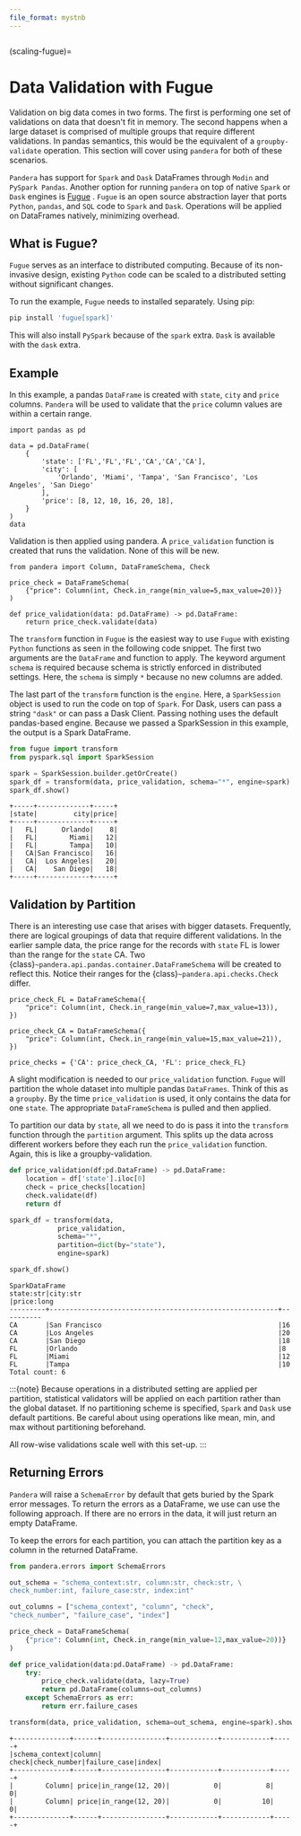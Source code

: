 ```yaml
---
file_format: mystnb
---
```


```{currentmodule} pandera
```

(scaling-fugue)=

# Data Validation with Fugue

Validation on big data comes in two forms. The first is performing one set of
validations on data that doesn't fit in memory. The second happens when a large dataset
is comprised of multiple groups that require different validations. In pandas semantics,
this would be the equivalent of a `groupby-validate` operation. This section will cover
using `pandera` for both of these scenarios.

`Pandera` has support for `Spark` and `Dask` DataFrames through `Modin` and
`PySpark Pandas`. Another option for running `pandera`  on top of native `Spark`
or `Dask` engines is [Fugue](https://github.com/fugue-project/fugue/) . `Fugue` is
an open source abstraction layer that ports `Python`, `pandas`, and `SQL` code to
`Spark` and `Dask`. Operations will be applied on DataFrames natively, minimizing
overhead.

## What is Fugue?

`Fugue` serves as an interface to distributed computing. Because of its non-invasive design,
existing `Python` code can be scaled to a distributed setting without significant changes.

To run the example, `Fugue` needs to installed separately. Using pip:

```bash
pip install 'fugue[spark]'
```

This will also install `PySpark` because of the `spark` extra. `Dask` is available
with the `dask` extra.

## Example

In this example, a pandas `DataFrame` is created with `state`, `city` and `price`
columns. `Pandera` will be used to validate that the `price` column values are within
a certain range.

```{code-cell} python
import pandas as pd

data = pd.DataFrame(
    {
        'state': ['FL','FL','FL','CA','CA','CA'],
        'city': [
            'Orlando', 'Miami', 'Tampa', 'San Francisco', 'Los Angeles', 'San Diego'
        ],
        'price': [8, 12, 10, 16, 20, 18],
    }
)
data
```

Validation is then applied using pandera. A `price_validation` function is
created that runs the validation. None of this will be new.

```{code-cell} python
from pandera import Column, DataFrameSchema, Check

price_check = DataFrameSchema(
    {"price": Column(int, Check.in_range(min_value=5,max_value=20))}
)

def price_validation(data: pd.DataFrame) -> pd.DataFrame:
    return price_check.validate(data)
```

The `transform` function in `Fugue` is the easiest way to use `Fugue` with existing `Python`
functions as seen in the following code snippet. The first two arguments are the `DataFrame` and
function to apply. The keyword argument `schema` is required because schema is strictly enforced
in distributed settings. Here, the `schema` is simply `*` because no new columns are added.

The last part of the `transform` function is the `engine`. Here, a `SparkSession` object
is used to run the code on top of `Spark`. For Dask, users can pass a string `"dask"` or
can pass a Dask Client. Passing nothing uses the default pandas-based engine. Because we
passed a SparkSession in this example, the output is a Spark DataFrame.

```python
from fugue import transform
from pyspark.sql import SparkSession

spark = SparkSession.builder.getOrCreate()
spark_df = transform(data, price_validation, schema="*", engine=spark)
spark_df.show()
```

```
+-----+-------------+-----+
|state|         city|price|
+-----+-------------+-----+
|   FL|      Orlando|    8|
|   FL|        Miami|   12|
|   FL|        Tampa|   10|
|   CA|San Francisco|   16|
|   CA|  Los Angeles|   20|
|   CA|    San Diego|   18|
+-----+-------------+-----+
```

## Validation by Partition

There is an interesting use case that arises with bigger datasets. Frequently, there are logical
groupings of data that require different validations. In the earlier sample data, the
price range for the records with `state` FL is lower than the range for the `state` CA.
Two {class}`~pandera.api.pandas.container.DataFrameSchema` will be created to reflect this. Notice their ranges
for the {class}`~pandera.api.checks.Check` differ.

```{code-cell} python
price_check_FL = DataFrameSchema({
    "price": Column(int, Check.in_range(min_value=7,max_value=13)),
})

price_check_CA = DataFrameSchema({
    "price": Column(int, Check.in_range(min_value=15,max_value=21)),
})

price_checks = {'CA': price_check_CA, 'FL': price_check_FL}
```

A slight modification is needed to our `price_validation` function. `Fugue` will partition
the whole dataset into multiple pandas `DataFrames`. Think of this as a `groupby`. By the
time `price_validation` is used, it only contains the data for one `state`. The appropriate
`DataFrameSchema` is pulled and then applied.

To partition our data by `state`, all we need to do is pass it into the `transform` function
through the `partition` argument. This splits up the data across different workers before they
each run the `price_validation` function. Again, this is like a groupby-validation.

```python
def price_validation(df:pd.DataFrame) -> pd.DataFrame:
    location = df['state'].iloc[0]
    check = price_checks[location]
    check.validate(df)
    return df

spark_df = transform(data,
            price_validation,
            schema="*",
            partition=dict(by="state"),
            engine=spark)

spark_df.show()
```

```
SparkDataFrame
state:str|city:str                                                 |price:long
---------+---------------------------------------------------------+----------
CA       |San Francisco                                            |16
CA       |Los Angeles                                              |20
CA       |San Diego                                                |18
FL       |Orlando                                                  |8
FL       |Miami                                                    |12
FL       |Tampa                                                    |10
Total count: 6
```

:::{note}
Because operations in a distributed setting are applied per partition, statistical
validators will be applied on each partition rather than the global dataset. If no
partitioning scheme is specified, `Spark` and `Dask` use default partitions. Be
careful about using operations like mean, min, and max without partitioning beforehand.

All row-wise validations scale well with this set-up.
:::

## Returning Errors

`Pandera` will raise a `SchemaError` by default that gets buried by the Spark error
messages. To return the errors as a DataFrame, we use can use the following approach. If
there are no errors in the data, it will just return an empty DataFrame.

To keep the errors for each partition, you can attach the partition key as a column in
the returned DataFrame.

```python
from pandera.errors import SchemaErrors

out_schema = "schema_context:str, column:str, check:str, \
check_number:int, failure_case:str, index:int"

out_columns = ["schema_context", "column", "check",
"check_number", "failure_case", "index"]

price_check = DataFrameSchema(
    {"price": Column(int, Check.in_range(min_value=12,max_value=20))}
)

def price_validation(data:pd.DataFrame) -> pd.DataFrame:
    try:
        price_check.validate(data, lazy=True)
        return pd.DataFrame(columns=out_columns)
    except SchemaErrors as err:
        return err.failure_cases

transform(data, price_validation, schema=out_schema, engine=spark).show()
```

```
+--------------+------+----------------+------------+------------+-----+
|schema_context|column|           check|check_number|failure_case|index|
+--------------+------+----------------+------------+------------+-----+
|        Column| price|in_range(12, 20)|           0|           8|    0|
|        Column| price|in_range(12, 20)|           0|          10|    0|
+--------------+------+----------------+------------+------------+-----+
```
